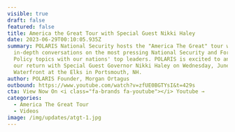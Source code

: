 ```yaml
---
visible: true
draft: false
featured: false
title: America the Great Tour with Special Guest Nikki Haley
date: 2023-06-29T00:10:05.935Z
summary: POLARIS National Security hosts the "America The Great" tour with
  in-depth conversations on the most pressing National Security and Foreign
  Policy topics with our nations' top leaders. POLARIS is excited to announce
  our return with Special Guest Governor Nikki Haley on Wednesday, June 28th at
  Waterfront at the Elks in Portsmouth, NH.
author: POLARIS Founder, Morgan Ortagus
outbound: https://www.youtube.com/watch?v=zfUE0BGTYsI&t=429s
cta: View Now On <i class="fa-brands fa-youtube"></i> Youtube →
categories:
  - America The Great Tour
  - Videos
image: /img/updates/atgt-1.jpg
---
```

